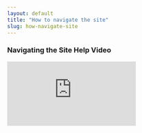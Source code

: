 ```yaml
---
layout: default
title: "How to navigate the site"
slug: how-navigate-site
---
```


### Navigating the Site Help Video

<iframe allow="accelerometer; autoplay; encrypted-media; gyroscope; picture-in-picture" allowfullscreen=""frameborder="0" src="https://www.youtube.com/embed/c81fCVspwSc"></iframe>
